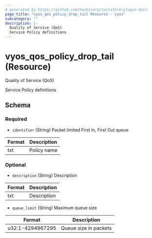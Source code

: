 ```yaml
---
# generated by https://github.com/hashicorp/terraform-plugin-docs
page_title: "vyos_qos_policy_drop_tail Resource - vyos"
subcategory: ""
description: |-
  Quality of Service (QoS)
  Service Policy definitions
---
```


# vyos_qos_policy_drop_tail (Resource)

Quality of Service (QoS)

Service Policy definitions



<!-- schema generated by tfplugindocs -->
## Schema

### Required

- `identifier` (String) Packet limited First In, First Out queue

|  Format  |  Description  |
|----------|---------------|
|  txt  |  Policy name  |

### Optional

- `description` (String) Description

|  Format  |  Description  |
|----------|---------------|
|  txt  |  Description  |
- `queue_limit` (String) Maximum queue size

|  Format  |  Description  |
|----------|---------------|
|  u32:1-4294967295  |  Queue size in packets  |
